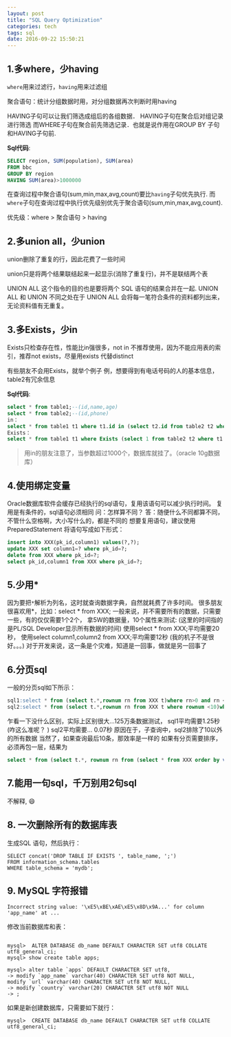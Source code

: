 ```yaml
---
layout: post
title: "SQL Query Optimization"
categories: tech
tags: sql
date: 2016-09-22 15:50:21
---
```


## 1.多where，少having

`where`用来过滤行，`having`用来过滤组

聚合语句：统计分组数据时用，对分组数据再次判断时用having

HAVING子句可以让我们筛选成组后的各组数据．
HAVING子句在聚合后对组记录进行筛选
而WHERE子句在聚合前先筛选记录．也就是说作用在GROUP BY 子句和HAVING子句前.

**Sql代码**:

```sql
SELECT region, SUM(population), SUM(area)  
FROM bbc  
GROUP BY region  
HAVING SUM(area)>1000000  
```

在查询过程中聚合语句(sum,min,max,avg,count)要比`having`子句优先执行. 而`where`子句在查询过程中执行优先级别优先于聚合语句(sum,min,max,avg,count).

 

优先级：where > 聚合语句 > having

## 2.多union all，少union

union删除了重复的行，因此花费了一些时间

union只是将两个结果联结起来一起显示(消除了重复行)，并不是联结两个表

UNION ALL 这个指令的目的也是要将两个 SQL 语句的结果合并在一起.
UNION ALL 和 UNION 不同之处在于 UNION ALL 会将每一笔符合条件的资料都列出来，无论资料值有无重复。


## 3.多Exists，少in

Exists只检查存在性，性能比in强很多，not in 不推荐使用，因为不能应用表的索引，推荐not exists，尽量用exists 代替distinct

有些朋友不会用Exists，就举个例子
例，想要得到有电话号码的人的基本信息，table2有冗余信息

**Sql代码**:

```sql
select * from table1;--(id,name,age)   
select * from table2;--(id,phone)   
in：   
select * from table1 t1 where t1.id in (select t2.id from table2 t2 where t1.id=t2.id);   
Exists：   
select * from table1 t1 where Exists (select 1 from table2 t2 where t1.id=t2.id);   
```

> 用in的朋友注意了，当参数超过1000个，数据库就挂了。（oracle 10g数据库）


## 4.使用绑定变量

Oracle数据库软件会缓存已经执行的sql语句，复用该语句可以减少执行时间。
复用是有条件的，sql语句必须相同
问：怎样算不同？
答：随便什么不同都算不同，不管什么空格啊，大小写什么的，都是不同的
想要复用语句，建议使用PreparedStatement
将语句写成如下形式：

```sql
insert into XXX(pk_id,column1) values(?,?);
update XXX set column1=? where pk_id=?;
delete from XXX where pk_id=?;
select pk_id,column1 from XXX where pk_id=?;
```

## 5.少用*

因为要把`*`解析为列名，这时就查询数据字典，自然就耗费了许多时间。
很多朋友很喜欢用*，比如：select * from XXX;
一般来说，并不需要所有的数据，只需要一些，有的仅仅需要1个2个，
拿5W的数据量，10个属性来测试:
(这里的时间指的是PL/SQL Developer显示所有数据的时间)
使用select * from XXX;平均需要20秒，
使用select column1,column2 from XXX;平均需要12秒
(我的机子不是很好。。。)
对于开发来说，这一条是个灾难，知道是一回事，做就是另一回事了

## 6.分页sql

一般的分页sql如下所示：

```sql
sql1:select * from (select t.*,rownum rn from XXX t)where rn>0 and rn <10;
sql2:select * from (select t.*,rownum rn from XXX t where rownum <10)where rn>0;
```

乍看一下没什么区别，实际上区别很大...125万条数据测试，
sql1平均需要1.25秒(咋这么准呢？ )
sql2平均需要... 0.07秒
原因在于，子查询中，sql2排除了10以外的所有数据
当然了，如果查询最后10条，那效率是一样的 如果有分页需要排序，必须再包一层，结果为

```sql
select * from (select t.*, rownum rn from (select * from XXX order by value desc) t where rownum <= 10 ) where rn > 0;
```

## 7.能用一句sql，千万别用2句sql

不解释, :smile: 

## 8. 一次删除所有的数据库表

生成SQL 语句，然后执行：
```
SELECT concat('DROP TABLE IF EXISTS ', table_name, ';')
FROM information_schema.tables
WHERE table_schema = 'mydb';
```

## 9. MySQL 字符报错

```
Incorrect string value: '\xE5\xBE\xAE\xE5\x8D\x9A...' for column 'app_name' at ...
```

修改当前数据库和表：

```

mysql>  ALTER DATABASE db_name DEFAULT CHARACTER SET utf8 COLLATE utf8_general_ci;
mysql> show create table apps;

mysql> alter table `apps` DEFAULT CHARACTER SET utf8,
-> modify `app_name` varchar(40) CHARACTER SET utf8 NOT NULL,                                                                      modify `url` varchar(40) CHARACTER SET utf8 NOT NULL,
-> modify `country` varchar(20) CHARACTER SET utf8 NOT NULL                                                                              
-> ;
```

如果是新创建数据库，只需要如下就行：

```
mysql>  CREATE DATABASE db_name DEFAULT CHARACTER SET utf8 COLLATE utf8_general_ci;
```